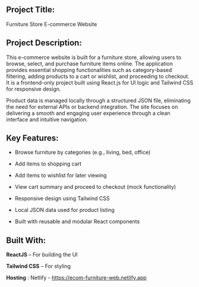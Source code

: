 ## Project Title:

Furniture Store E-commerce Website

## Project Description:

This e-commerce website is built for a furniture store, allowing users to browse, select, and purchase furniture items online. The application provides essential shopping functionalities such as category-based filtering, adding products to a cart or wishlist, and proceeding to checkout. It is a frontend-only project built using React.js for UI logic and Tailwind CSS for responsive design.

Product data is managed locally through a structured JSON file, eliminating the need for external APIs or backend integration. The site focuses on delivering a smooth and engaging user experience through a clean interface and intuitive navigation.

## Key Features:

- Browse furniture by categories (e.g., living, bed, office)

- Add items to shopping cart

- Add items to wishlist for later viewing

- View cart summary and proceed to checkout (mock functionality)

- Responsive design using Tailwind CSS

- Local JSON data used for product listing

- Built with reusable and modular React components

## Built With:

**ReactJS** – For building the UI

**Tailwind CSS** – For styling

**Hosting** : Netlify - https://ecom-furniture-web.netlify.app

